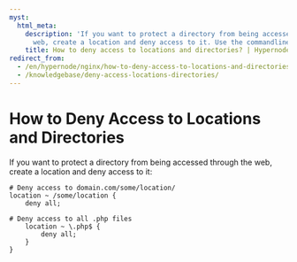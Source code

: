 ```yaml
---
myst:
  html_meta:
    description: 'If you want to protect a directory from being accessed through the
      web, create a location and deny access to it. Use the commandline here. '
    title: How to deny access to locations and directories? | Hypernode
redirect_from:
  - /en/hypernode/nginx/how-to-deny-access-to-locations-and-directories/
  - /knowledgebase/deny-access-locations-directories/
---
```


<!-- source: https://support.hypernode.com/en/hypernode/nginx/how-to-deny-access-to-locations-and-directories/ -->

# How to Deny Access to Locations and Directories

If you want to protect a directory from being accessed through the web, create a location and deny access to it:

```nginx
# Deny access to domain.com/some/location/
location ~ /some/location {
    deny all;

# Deny access to all .php files
    location ~ \.php$ {
        deny all;
    }
}
```
